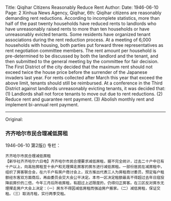 Title: Qiqihar Citizens Reasonably Reduce Rent
Author: 
Date: 1946-06-10
Page: 2
Xinhua News Agency, Qiqihar, 6th: Qiqihar citizens are reasonably demanding rent reductions. According to incomplete statistics, more than half of the past twenty households have reduced rents to landlords who have unreasonably raised rents to more than ten households or have unreasonably evicted tenants. Some residents have organized tenant associations during the rent reduction process. At a meeting of 6,000 households with housing, both parties put forward three representatives as rent negotiation committee members. The rent amount per household is pre-determined to be discussed by both the landlord and the tenant, and then submitted to the general meeting by the committee for fair decision. The First District of the city decided that the maximum rent should not exceed twice the house price before the surrender of the Japanese invaders last year. For rents collected after March this year that exceed the above limit, tenants should still be reimbursed. At a conference in the Third District against landlords unreasonably evicting tenants, it was decided that: (1) Landlords shall not force tenants to move out due to rent reductions. (2) Reduce rent and guarantee rent payment. (3) Abolish monthly rent and implement bi-annual rent payment.



<hr /> 

Original: 


### 齐齐哈尔市民合理减低房租

1946-06-10
第2版()
专栏：

    齐齐哈尔市民合理减低房租
    【新华社齐齐哈尔六日电】齐齐哈尔市民合理要求减低房租，据不完全统计，过去二十户中已有十户以上，向高抬房租至十余户和无理撵走房客的房东进行减低房租。一部份居民在减房租中，组织了房客联合会，在六千户有房户商讨会上，双方推出代表三人为房租商讨委员，预定每户租额经东客双方面商后，再由委员会交大会公平决定。本市一区决定租额最高不得超过去年日寇投降前房价的二倍，今年三月后所收房租，有超过上述限度的，仍得归正房客。在三区反对房东无理撵走房户大会上决定：（一）房东不得因减低房租而强迫房户搬家。（二）减低房租，保证交租。（三）取消月租，实行两季交租。
